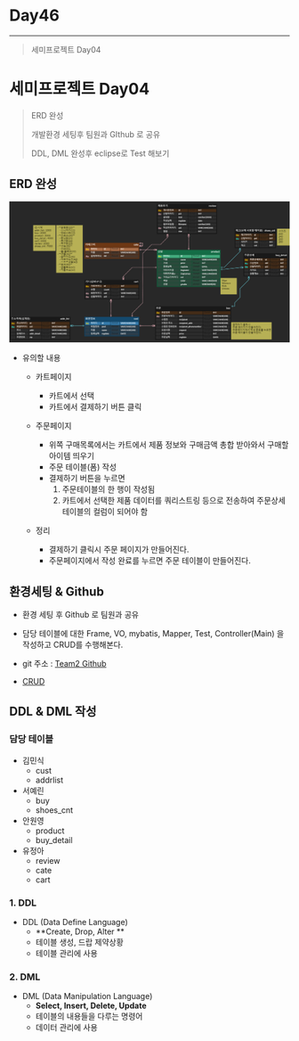 # Day46

---

>세미프로젝트 Day04

# 세미프로젝트 Day04

> ERD 완성
>
> 개발환경 세팅후 팀원과 GIthub 로 공유
>
> DDL, DML 완성후 eclipse로 Test 해보기 

## ERD 완성

<img src="../images/SemiProject/ERD2.png">

- 유의할 내용 

  - 카트페이지
    - 카트에서 선택
    - 카트에서 결제하기 버튼 클릭

  - 주문페이지
    - 위쪽 구매목록에서는 카트에서 제품 정보와 구매금액 총합 받아와서 구매할 아이템 띄우기
    - 주문 테이블(폼) 작성
    - 결제하기 버튼을 누르면
      1. 주문테이블의 한 행이 작성됨
      2. 카트에서 선택한 제품 데이터를 쿼리스트링 등으로 전송하여 주문상세 테이블의 컬럼이 되어야 함
  - 정리
    - 결제하기 클릭시 주문 페이지가 만들어진다. 
    - 주문페이지에서 작성 완료를 누르면 주문 테이블이 만들어진다.



## 환경세팅 & Github 

- 환경 세팅 후 Github 로 팀원과 공유

- 담당 테이블에 대한 Frame, VO, mybatis, Mapper, Test, Controller(Main) 을 작성하고 CRUD를 수행해본다. 

- git 주소 : [Team2 Github](https://github.com/minsiks/Team2-Semi_Project)

- [CRUD]()

  

## DDL  & DML  작성

### 담당 테이블

- 김민식
  - cust
  - addrlist
- 서예린
  - buy
  - shoes_cnt
- 안원영
  - product
  - buy_detail
- 유정아
  - review
  - cate
  - cart

### 1. DDL 

- DDL (Data Define Language) 
  + **Create, Drop, Alter **
  + 테이블 생성, 드랍 제약상황 
  + 테이블 관리에 사용 

### 2. DML

- DML (Data Manipulation Language) 
  + **Select, Insert, Delete, Update**
  + 테이블의 내용들을 다루는 명령어
  + 데이터 관리에 사용 





